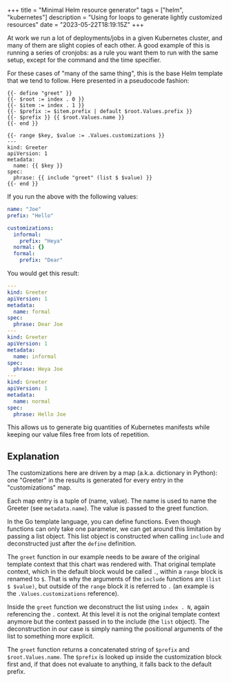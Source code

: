 +++
title = "Minimal Helm resource generator"
tags = ["helm", "kubernetes"]
description = "Using for loops to generate lightly customized resources"
date = "2023-05-22T18:19:15Z"
+++

At work we run a lot of deployments/jobs in a given Kubernetes cluster, and many of them are slight copies of each other. A good example of this is running a series of cronjobs: as a rule you want them to run with the same setup, except for the command and the time specifier.

For these cases of "many of the same thing", this is the base Helm template that we tend to follow. Here presented in a pseudocode fashion:

```
{{- define "greet" }}
{{- $root := index . 0 }}
{{- $item := index . 1 }}
{{- $prefix := $item.prefix | default $root.Values.prefix }}
{{- $prefix }} {{ $root.Values.name }}
{{- end }}

{{- range $key, $value := .Values.customizations }}
---
kind: Greeter
apiVersion: 1
metadata:
  name: {{ $key }}
spec:
  phrase: {{ include "greet" (list $ $value) }}
{{- end }}
```

If you run the above with the following values:

```yaml
name: "Joe"
prefix: "Hello"

customizations:
  informal:
    prefix: "Heya"
  normal: {}
  formal:
    prefix: "Dear"
```

You would get this result:

```yaml
---
kind: Greeter
apiVersion: 1
metadata:
  name: formal
spec:
  phrase: Dear Joe
---
kind: Greeter
apiVersion: 1
metadata:
  name: informal
spec:
  phrase: Heya Joe
---
kind: Greeter
apiVersion: 1
metadata:
  name: normal
spec:
  phrase: Hello Joe
```

This allows us to generate big quantities of Kubernetes manifests while keeping our value files free from lots of repetition.

Explanation
---

The customizations here are driven by a map (a.k.a. dictionary in Python): one "Greeter" in the results is generated for every entry in the "customizations" map.

Each map entry is a tuple of (name, value). The name is used to name the Greeter (see `metadata.name`). The value is passed to the greet function.

In the Go template language, you can define functions. Even though functions can only take one parameter, we can get around this limitation by passing a list object. This list object is constructed when calling `include` and deconstructed just after the `define` definition.

The `greet` function in our example needs to be aware of the original template context that this chart was rendered with. That original template context, which in the default block would be called `.`, within a `range` block is renamed to `$`. That is why the arguments of the `include` functions are `(list $ $value)`, but outside of the `range` block it is referred to `.` (an example is the `.Values.customizations` reference).

Inside the `greet` function we deconstruct the list using `index . N`, again referencing the `.` context. At this level it is not the original template context anymore but the context passed in to the include (the `list` object). The deconstruction in our case is simply naming the positional arguments of the list to something more explicit.

The `greet` function returns a concatenated string of `$prefix` and `$root.Values.name`. The `$prefix` is looked up inside the customization block first and, if that does not evaluate to anything, it falls back to the default prefix.